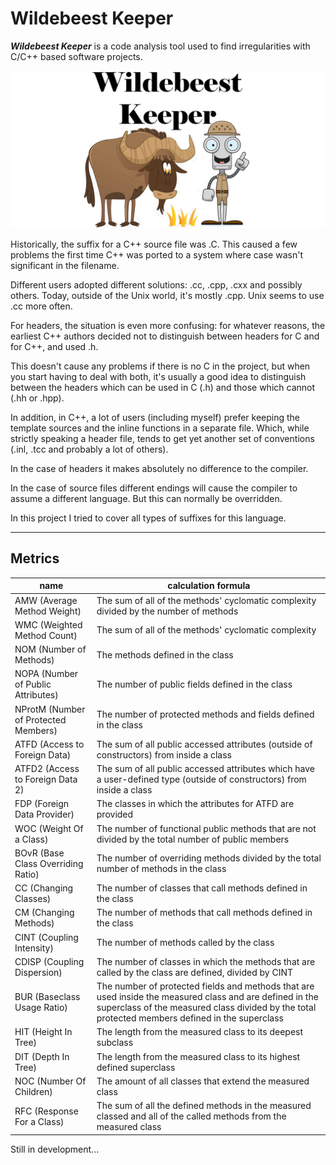 # Wildebeest Keeper
***Wildebeest Keeper*** is a code analysis tool used to find irregularities with C/C++ based software
projects.

![](image/WildebeestKeeper.png)

Historically, the suffix for a C++ source file was .C. This caused a few problems the first time C++ was ported to a system where case wasn't significant in the filename.

Different users adopted different solutions: .cc, .cpp, .cxx and possibly others. Today, outside of the Unix world, it's mostly .cpp. Unix seems to use .cc more often.

For headers, the situation is even more confusing: for whatever reasons, the earliest C++ authors decided not to distinguish between headers for C and for C++, and used .h.

This doesn't cause any problems if there is no C in the project, but when you start having to deal with both, it's usually a good idea to distinguish between the headers which
can be used in C (.h) and those which cannot (.hh or .hpp).

In addition, in C++, a lot of users (including myself) prefer keeping the template sources and the inline functions in a separate file. Which, while strictly speaking a header file,
tends to get yet another set of conventions (.inl, .tcc and probably a lot of others).

In the case of headers it makes absolutely no difference to the compiler.

In the case of source files different endings will cause the compiler to assume a different language. But this can normally be overridden.

In this project I tried to cover all types of suffixes for this language.

___

## Metrics
|name|calculation formula|
|----|-------------------|
|AMW (Average Method Weight)|The sum of all of the methods' cyclomatic complexity divided by the number of methods
|WMC (Weighted Method Count)|The sum of all of the methods' cyclomatic complexity
|NOM (Number of Methods)|The methods defined in the class
|NOPA (Number of Public Attributes)|The number of public fields defined in the class
|NProtM (Number of Protected Members)|The number of protected methods and fields defined in the class
|ATFD (Access to Foreign Data)|The sum of all public accessed attributes (outside of constructors) from inside a class
|ATFD2 (Access to Foreign Data 2)|The sum of all public accessed attributes which have a user-defined type (outside of constructors) from inside a class
|FDP (Foreign Data Provider)|The classes in which the attributes for ATFD are provided
|WOC (Weight Of a Class)|The number of functional public methods that are not divided by the total number of public members
|BOvR (Base Class Overriding Ratio)|The number of overriding methods divided by the total number of methods in the class
|CC (Changing Classes)|The number of classes that call methods defined in the class
|CM (Changing Methods)|The number of methods that call methods defined in the class
|CINT (Coupling Intensity)|The number of methods called by the class
|CDISP (Coupling Dispersion)|The number of classes in which the methods that are called by the class are defined, divided by CINT
|BUR (Baseclass Usage Ratio)|The number of protected fields and methods that are used inside the measured class and are defined in the superclass of the measured class divided by the total protected members defined in the superclass
|HIT (Height In Tree)|The length from the measured class to its deepest subclass
|DIT (Depth In Tree)|The length from the measured class to its highest defined superclass
|NOC (Number Of Children)|The amount of all classes that extend the measured class
|RFC (Response For a Class)|The sum of all the defined methods in the measured classed and all of the called methods from the measured class

Still in development...
